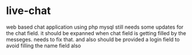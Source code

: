 # live-chat
web based chat application using php mysql
still needs some updates for the chat field. it should be expanned when chat field is getting filled by the messeges. needs to fix that.
and also should be provided a login field to avoid filling the name field also
